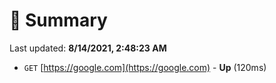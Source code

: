 # 📖 Summary
Last updated: **8/14/2021, 2:48:23 AM**

- `GET` [https://google.com](https://google.com) - **Up** (120ms)
